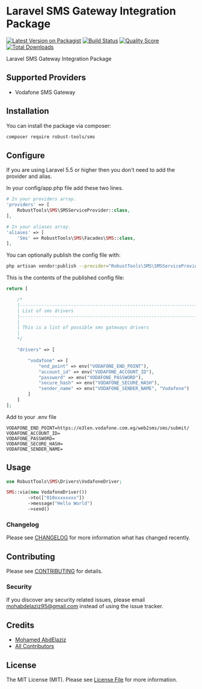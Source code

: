 # Laravel SMS Gateway Integration Package

[![Latest Version on Packagist](https://img.shields.io/packagist/v/robust-tools/sms.svg?style=flat-square)](https://packagist.org/packages/robust-tools/sms)
[![Build Status](https://img.shields.io/travis/robust-tools/sms/master.svg?style=flat-square)](https://travis-ci.org/robust-tools/sms)
[![Quality Score](https://img.shields.io/scrutinizer/g/robust-tools/sms.svg?style=flat-square)](https://scrutinizer-ci.com/g/robust-tools/sms)
[![Total Downloads](https://img.shields.io/packagist/dt/robust-tools/sms.svg?style=flat-square)](https://packagist.org/packages/robust-tools/sms)

Laravel SMS Gateway Integration Package

## Supported Providers
- Vodafone SMS Gateway

## Installation

You can install the package via composer:

```bash
composer require robust-tools/sms
```

## Configure
If you are using Laravel 5.5 or higher then you don't need to add the provider and alias.

In your config/app.php file add these two lines.

``` php
# In your providers array.
'providers' => [
    RobustTools\SMS\SMSServiceProvider::class,
],

# In your aliases array.
'aliases' => [
    'Sms' => RobustTools\SMS\Facades\SMS::class,
],
```
You can optionally publish the config file with:

```bash
php artisan vendor:publish --provider="RobustTools\SMS\SMSServiceProvider" --tag="config"
```

This is the contents of the published config file:

```php
return [

    /*
    |--------------------------------------------------------------------------
    | List of sms drivers
    |--------------------------------------------------------------------------
    |
    | This is a list of possible sms gateways drivers
    |
    */

    "drivers" => [

        "vodafone" => [
            "end_point" => env("VODAFONE_END_POINT"),
            "account_id" => env("VODAFONE_ACCOUNT_ID"),
            "password" => env("VODAFONE_PASSWORD"),
            "secure_hash" => env("VODAFONE_SECURE_HASH"),
            "sender_name" => env("VODAFONE_SENDER_NAME", "Vodafone")
        ]
    ]
];
```
Add to your .env file

```.dotenv
VODAFONE_END_POINT=https://e3len.vodafone.com.eg/web2sms/sms/submit/
VODAFONE_ACCOUNT_ID=
VODAFONE_PASSWORD=
VODAFONE_SECURE_HASH=
VODAFONE_SENDER_NAME=
```

## Usage

``` php
use RobustTools\SMS\Drivers\VodafoneDriver;

SMS::via(new VodafoneDriver())
        ->to(["010xxxxxxxx"])
        ->message("Hello World")
        ->send()
```

### Changelog

Please see [CHANGELOG](CHANGELOG.md) for more information what has changed recently.

## Contributing

Please see [CONTRIBUTING](CONTRIBUTING.md) for details.

### Security

If you discover any security related issues, please email mohabdelaziz95@gmail.com instead of using the issue tracker.

## Credits

- [Mohamed AbdElaziz](https://github.com/mohabdelaziz95)
- [All Contributors](../../contributors)

## License

The MIT License (MIT). Please see [License File](LICENSE.md) for more information.
